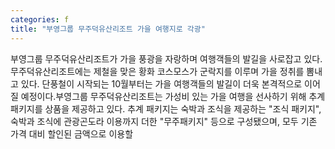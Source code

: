 ```yaml
---
categories: f
title: "부영그룹 무주덕유산리조트 가을 여행지로 각광"
---
```

부영그룹 무주덕유산리조트가 가을 풍광을 자랑하며 여행객들의 발길을 사로잡고 있다. 무주덕유산리조트에는 제철을 맞은 황화 코스모스가 군락지를 이루며 가을 정취를 뽐내고 있다. 단풍철이 시작되는 10월부터는 가을 여행객들의 발길이 더욱 본격적으로 이어질 예정이다.부영그룹 무주덕유산리조트는 가성비 있는 가을 여행을 선사하기 위해 추계 패키지를 상품을 제공하고 있다. 추계 패키지는 숙박과 조식을 제공하는 "조식 패키지", 숙박과 조식에 관광곤도라 이용까지 더한 "무주패키지" 등으로 구성됐으며, 모두 기존 가격 대비 할인된 금액으로 이용할